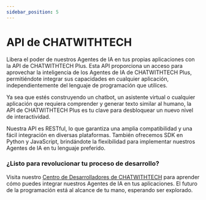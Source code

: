 ```yaml
---
sidebar_position: 5
---
```


# API de CHATWITHTECH

Libera el poder de nuestros Agentes de IA en tus propias aplicaciones con la API de CHATWITHTECH Plus. Esta API proporciona un acceso para aprovechar la inteligencia de los Agentes de IA de CHATWITHTECH Plus, permitiéndote integrar sus capacidades en cualquier aplicación, independientemente del lenguaje de programación que utilices.

Ya sea que estés construyendo un chatbot, un asistente virtual o cualquier aplicación que requiera comprender y generar texto similar al humano, la API de CHATWITHTECH Plus es tu clave para desbloquear un nuevo nivel de interactividad.

Nuestra API es RESTful, lo que garantiza una amplia compatibilidad y una fácil integración en diversas plataformas. También ofrecemos SDK en Python y JavaScript, brindándote la flexibilidad para implementar nuestros Agentes de IA en tu lenguaje preferido.

### ¿Listo para revolucionar tu proceso de desarrollo?
Visita nuestro [Centro de Desarrolladores de CHATWITHTECH](https://developers.CHATWITHTECH.co/) para aprender cómo puedes integrar nuestros Agentes de IA en tus aplicaciones. El futuro de la programación está al alcance de tu mano, esperando ser explorado.
